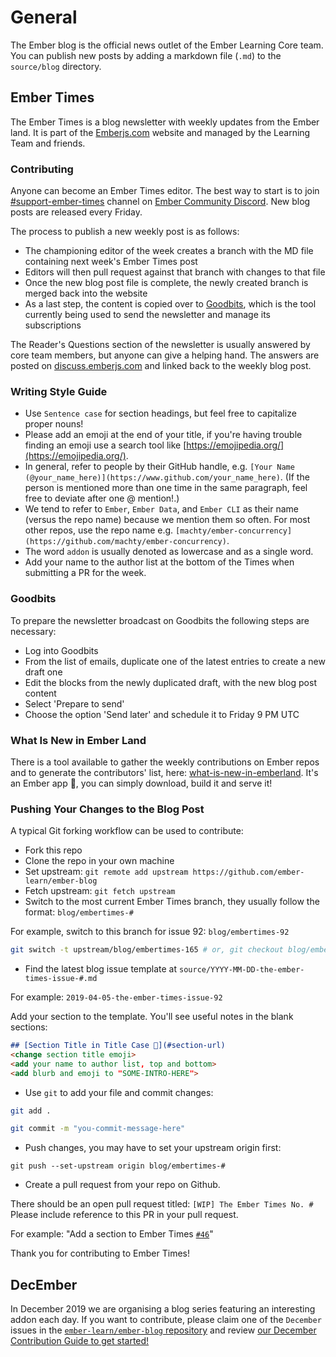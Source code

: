 # General

The Ember blog is the official news outlet of the Ember Learning Core team. You can publish new posts by adding a markdown file (`.md`) to the `source/blog` directory.

## Ember Times

The Ember Times is a blog newsletter with weekly updates from the Ember land.
It is part of the [Emberjs.com](https://emberjs.com/) website and managed by the Learning Team and friends.

### Contributing

Anyone can become an Ember Times editor. The best way to start is to join [#support-ember-times](https://discordapp.com/channels/480462759797063690/485450546887786506) channel on [Ember Community Discord](https://discordapp.com/invite/zT3asNS). New blog posts are released every Friday.

The process to publish a new weekly post is as follows:

- The championing editor of the week creates a branch with the MD file containing next week's Ember Times post
- Editors will then pull request against that branch with changes to that file
- Once the new blog post file is complete, the newly created branch is merged back into the website
- As a last step, the content is copied over to [Goodbits](https://the-emberjs-times.ongoodbits.com/), which is the tool currently being used to send the newsletter and manage its subscriptions

The Reader's Questions section of the newsletter is usually answered by core team members, but anyone can give a helping hand.
The answers are posted on [discuss.emberjs.com](https://discuss.emberjs.com/) and linked back to the weekly blog post.

### Writing Style Guide

- Use `Sentence case` for section headings, but feel free to capitalize proper nouns! 
- Please add an emoji at the end of your title, if you're having trouble finding an emoji use a search tool like [https://emojipedia.org/](https://emojipedia.org/).
- In general, refer to people by their GitHub handle, e.g. `[Your Name (@your_name_here)](https://www.github.com/your_name_here)`. (If the person is mentioned more than one time in the same paragraph, feel free to deviate after one @ mention!.)
- We tend to refer to `Ember`, `Ember Data`, and `Ember CLI` as their name (versus the repo name) because we mention them so often. For most other repos, use the repo name e.g. `[machty/ember-concurrency](https://github.com/machty/ember-concurrency)`.
- The word `addon` is usually denoted as lowercase and as a single word.
- Add your name to the author list at the bottom of the Times when submitting a PR for the week.

### Goodbits

To prepare the newsletter broadcast on Goodbits the following steps are necessary:

- Log into Goodbits
- From the list of emails, duplicate one of the latest entries to create a new draft one
- Edit the blocks from the newly duplicated draft, with the new blog post content
- Select 'Prepare to send'
- Choose the option 'Send later' and schedule it to Friday 9 PM UTC

### What Is New in Ember Land

There is a tool available to gather the weekly contributions on Ember repos and to generate the contributors' list, here: [what-is-new-in-emberland](https://github.com/jessica-jordan/whats-new-in-emberland). It's an Ember app 🐹, you can simply download, build it and serve it!

### Pushing Your Changes to the Blog Post

A typical Git forking workflow can be used to contribute:

- Fork this repo
- Clone the repo in your own machine
- Set upstream: `git remote add upstream https://github.com/ember-learn/ember-blog`
- Fetch upstream: `git fetch upstream`
- Switch to the most current Ember Times branch, they usually follow the format: `blog/embertimes-#`

For example, switch to this branch for issue 92: `blog/embertimes-92`

```bash
git switch -t upstream/blog/embertimes-165 # or, git checkout blog/embertimes-165
```

- Find the latest blog issue template at `source/YYYY-MM-DD-the-ember-times-issue-#.md`

For example: `2019-04-05-the-ember-times-issue-92`

Add your section to the template. You'll see useful notes in the blank sections:

```md
## [Section Title in Title Case 🐹](#section-url)
<change section title emoji>
<add your name to author list, top and bottom>
<add blurb and emoji to "SOME-INTRO-HERE">
```

- Use `git` to add your file and commit changes:

```bash
git add .

git commit -m "you-commit-message-here"
```

- Push changes, you may have to set your upstream origin first:

`git push --set-upstream origin blog/embertimes-#`

- Create a pull request from your repo on Github.

There should be an open pull request titled: `[WIP] The Ember Times No. #` Please include reference to this PR in your pull request.

For example: "Add a section to Ember Times [`#46`](https://github.com/ember-learn/ember-blog/pull/46)"

Thank you for contributing to Ember Times!

## DecEmber

In December 2019 we are organising a blog series featuring an interesting addon each day. If you want to contribute, please claim one of the `December` issues in the [`ember-learn/ember-blog` repository](https://github.com/ember-learn/ember-blog/issues?q=is%3Aissue+is%3Aopen+december) and review [our December Contribution Guide to get started!](https://github.com/ember-learn/ember-blog/blob/master/source/december-2019-blog-series-template.md)
